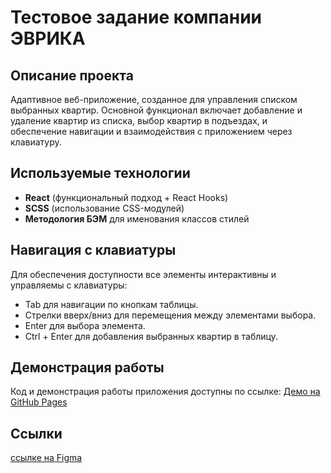 # Тестовое задание компании ЭВРИКА

## Описание проекта

Адаптивное веб-приложение, созданное для управления списком выбранных квартир. Основной функционал включает добавление и удаление квартир из списка, выбор квартир в подъездах, и обеспечение навигации и взаимодействия с приложением через клавиатуру.

## Используемые технологии

- **React** (функциональный подход + React Hooks)
- **SCSS** (использование CSS-модулей)
- **Методология БЭМ** для именования классов стилей

## Навигация с клавиатуры

Для обеспечения доступности все элементы интерактивны и управляемы с клавиатуры:

- Tab для навигации по кнопкам таблицы.
- Стрелки вверх/вниз для перемещения между элементами выбора.
- Enter для выбора элемента.
- Ctrl + Enter для добавления выбранных квартир в таблицу.

## Демонстрация работы

Код и демонстрация работы приложения доступны по ссылке:
[Демо на GitHub Pages](https://ras-svet.github.io/eureka-test/)

## Ссылки
[ссылке на Figma](https://www.figma.com/design/4xl2CPvC0Yj89HE16T8Qpv/Test-(Copy)?node-id=0-1&t=7YX9QQ2kzRtiZSII-0)